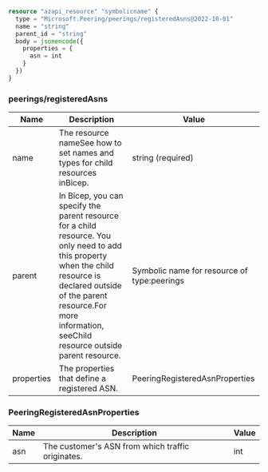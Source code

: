 ```terraform
resource "azapi_resource" "symbolicname" {
  type = "Microsoft.Peering/peerings/registeredAsns@2022-10-01"
  name = "string"
  parent_id = "string"
  body = jsonencode({
    properties = {
      asn = int
    }
  })
}

```

### peerings/registeredAsns

| Name | Description | Value |
|-|-|-|
| name | The resource nameSee how to set names and types for child resources inBicep. | string (required) |
| parent | In Bicep, you can specify the parent resource for a child resource. You only need to add this property when the child resource is declared outside of the parent resource.For more information, seeChild resource outside parent resource. | Symbolic name for resource of type:peerings |
| properties | The properties that define a registered ASN. | PeeringRegisteredAsnProperties |


### PeeringRegisteredAsnProperties

| Name | Description | Value |
|-|-|-|
| asn | The customer's ASN from which traffic originates. | int |


